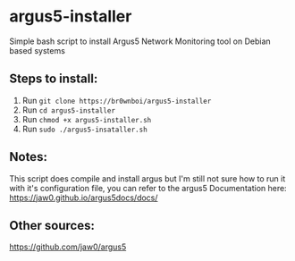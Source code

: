 # argus5-installer
Simple bash script to install Argus5 Network Monitoring tool on Debian based systems

## Steps to install:
1. Run `git clone https://br0wnboi/argus5-installer`
2. Run `cd argus5-installer` 
3. Run `chmod +x argus5-installer.sh`
4. Run `sudo ./argus5-insataller.sh`


## Notes:
This script does compile and install argus but I'm still not sure how to run it with it's configuration file, you can refer to the argus5 Documentation here:
https://jaw0.github.io/argus5docs/docs/

## Other sources:
https://github.com/jaw0/argus5
